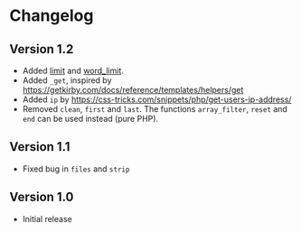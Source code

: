 # Changelog

## Version 1.2

- Added [limit](https://github.com/clausnz/php-helpers#str_limit) and [word_limit](https://github.com/clausnz/php-helpers#str_limit_words).
- Added `_get`, inspired by https://getkirby.com/docs/reference/templates/helpers/get
- Added `ip` by https://css-tricks.com/snippets/php/get-users-ip-address/
- Removed `clean`, `first` and `last`. The functions `array_filter`, `reset` and `end` can be used instead (pure PHP).

## Version 1.1

- Fixed bug in `files` and `strip`

## Version 1.0

- Initial release